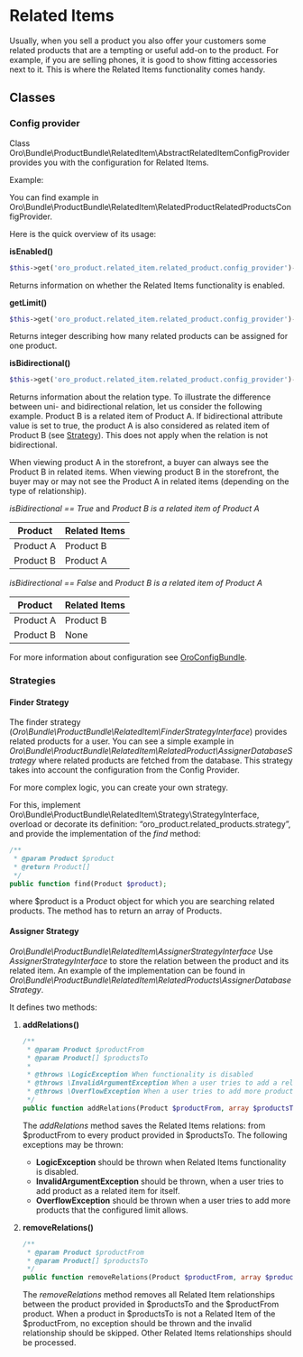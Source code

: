 <a id="bundle-docs-commerce-product-bundle-related"></a>

# Related Items

Usually, when you sell a product you also offer your customers some related products that are a tempting or useful add-on to the product. For example, if you are selling phones, it is good to show fitting accessories next to it. This is where the Related Items functionality comes handy.

## Classes

### Config provider

Class Oro\\Bundle\\ProductBundle\\RelatedItem\\AbstractRelatedItemConfigProvider provides you with the configuration for Related Items.

Example:

You can find example in Oro\\Bundle\\ProductBundle\\RelatedItem\\RelatedProductRelatedProductsConfigProvider.

Here is the quick overview of its usage:

**isEnabled()**

```php
$this->get('oro_product.related_item.related_product.config_provider')->isEnabled();
```

Returns information on whether the Related Items functionality is enabled.

**getLimit()**

```php
$this->get('oro_product.related_item.related_product.config_provider')->getLimit();
```

Returns integer describing how many related products can be assigned for one product.

**isBidirectional()**

```php
$this->get('oro_product.related_item.related_product.config_provider')->isBidirectional();
```

Returns information about the relation type. To illustrate the difference between uni- and bidirectional relation, let us consider the following example. Product B is a related item of Product A. If bidirectional attribute value is set to true, the product A is also considered as related item of Product B (see [Strategy](#strategy)). This does not apply when the relation is not bidirectional.

When viewing product A in the storefront, a buyer can always see the Product B in related items.
When viewing product B in the storefront, the buyer may or may not see the Product A in related items (depending on the type of relationship).

*isBidirectional == True* and *Product B is a related item of Product A*

| Product   | Related Items   |
|-----------|-----------------|
| Product A | Product B       |
| Product B | Product A       |

*isBidirectional == False* and *Product B is a related item of Product A*

| Product   | Related Items   |
|-----------|-----------------|
| Product A | Product B       |
| Product B | None            |

For more information about configuration see <a href="https://github.com/oroinc/platform/tree/4.2/src/Oro/Bundle/ConfigBundle" target="_blank">OroConfigBundle</a>.

### Strategies

#### Finder Strategy

The finder strategy (*Oro\\Bundle\\ProductBundle\\RelatedItem\\FinderStrategyInterface*) provides related products for a user.
You can see a simple example in *Oro\\Bundle\\ProductBundle\\RelatedItem\\RelatedProduct\\AssignerDatabaseStrategy*
where related products are fetched from the database. This strategy takes into account the configuration from the Config Provider.

For more complex logic, you can create your own strategy.

For this, implement Oro\\Bundle\\ProductBundle\\RelatedItem\\Strategy\\StrategyInterface, overload or decorate its definition: “oro_product.related_products.strategy”, and provide the implementation of the *find* method:

```php
/**
 * @param Product $product
 * @return Product[]
 */
public function find(Product $product);
```

where $product is a Product object for which you are searching related products.
The method has to return an array of Products.

#### Assigner Strategy

*Oro\\Bundle\\ProductBundle\\RelatedItem\\AssignerStrategyInterface*
Use *AssignerStrategyInterface* to store the relation between the product and its related item.
An example of the implementation can be found in
*Oro\\Bundle\\ProductBundle\\RelatedItem\\RelatedProducts\\AssignerDatabaseStrategy*.

It defines two methods:

1. **addRelations()**
   ```php
   /**
    * @param Product $productFrom
    * @param Product[] $productsTo
    *
    * @throws \LogicException When functionality is disabled
    * @throws \InvalidArgumentException When a user tries to add a related product to itself
    * @throws \OverflowException When a user tries to add more products than the limit allows
    */
   public function addRelations(Product $productFrom, array $productsTo);
   ```

   The *addRelations* method saves the Related Items relations: from $productFrom to every product provided in $productsTo. The following exceptions may be thrown:
   * **LogicException** should be thrown when Related Items functionality is disabled.
   * **InvalidArgumentException** should be thrown, when a user tries to add product as a related item for itself.
   * **OverflowException** should be thrown when a user tries to add more products that the configured limit allows.
2. **removeRelations()**
   ```php
   /**
    * @param Product $productFrom
    * @param Product[] $productsTo
    */
   public function removeRelations(Product $productFrom, array $productsTo);
   ```

   The *removeRelations* method removes all Related Item relationships between the product provided in $productsTo and the $productFrom product. When a product in $productsTo is not a Related Item of the $productFrom, no exception should be thrown and the invalid relationship should be skipped. Other Related Items relationships should be processed.

<!-- Frontend -->
